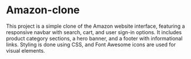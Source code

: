 # Amazon-clone
This project is a simple clone of the Amazon website interface, featuring a responsive navbar with search, cart, and user sign-in options. It includes product category sections, a hero banner, and a footer with informational links. Styling is done using CSS, and Font Awesome icons are used for visual elements.
